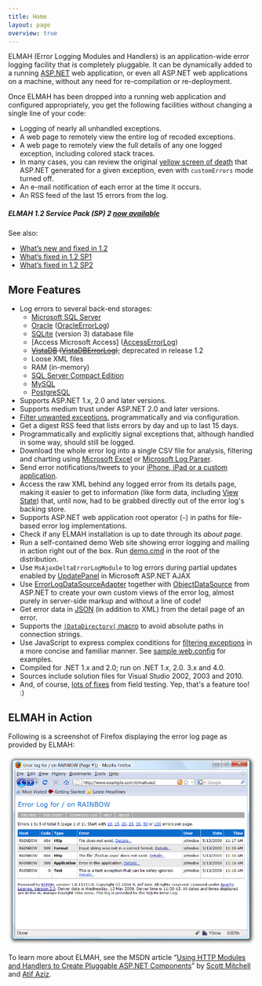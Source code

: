 ```yaml
---
title: Home
layout: page
overview: true
---
```


ELMAH (Error Logging Modules and Handlers) is an application-wide error logging facility that is completely pluggable. It can be dynamically added to a running [ASP.NET](http://www.asp.net/) web application, or even all ASP.NET web applications on a machine, without any need for re-compilation or re-deployment.

Once ELMAH has been dropped into a running web application and configured appropriately, you get the following facilities without changing a single line of your code:

  * Logging of nearly all unhandled exceptions.
  * A web page to remotely view the entire log of recoded exceptions.
  * A web page to remotely view the full details of any one logged exception, including colored stack traces.
  * In many cases, you can review the original [yellow screen of death](http://en.wikipedia.org/wiki/Yellow_Screen_of_Death#ASP.NET) that ASP.NET generated for a given exception, even with `customErrors` mode turned off.
  * An e-mail notification of each error at the time it occurs.
  * An RSS feed of the last 15 errors from the log.

<div class="note">
  <h5>ELMAH 1.2 Service Pack (SP) 2 <a href="https://code.google.com/p/elmah/wiki/Downloads?tm=2">now available</a></h5>
  <p>See also:</p>
  
  <ul>
    <li><a href="http://code.google.com/p/elmah/issues/list?q=label%3AMilestone-Release1.2&amp;can=1">What&rsquo;s new and fixed in 1.2</a></li>
    <li><a href="http://code.google.com/p/elmah/issues/list?q=label%3AMilestone-Release1.2SP1&amp;can=1">What&rsquo;s fixed in 1.2 SP1</a></li>
    <li><a href="http://code.google.com/p/elmah/issues/list?q=label%3AMilestone-Release1.2SP2&amp;can=1">What&rsquo;s fixed in 1.2 SP2</a></li>
  </ul>
</div>

## More Features

  * Log errors to several back-end storages:
    * [Microsoft SQL Server](http://www.microsoft.com/sql/)
    * [Oracle](http://www.oracle.com/) ([OracleErrorLog](http://elmah.googlecode.com/svn/tags/REL-1.2/src/Elmah/OracleErrorLog.cs))
    * [SQLite](http://www.sqlite.org/) (version 3) database file
    * [Access Microsoft Access] ([AccessErrorLog](http://elmah.googlecode.com/svn/tags/REL-1.2/src/Elmah/AccessErrorLog.cs))
    * <del>[VistaDB](http://www.vistadb.net/) ([VistaDBErrorLog](http://elmah.googlecode.com/svn/tags/REL-1.1/src/Elmah/VistaDBErrorLog.cs))</del>; deprecated in release 1.2
    * Loose XML files
    * RAM (in-memory)
    * [SQL Server Compact Edition](http://www.microsoft.com/sql/)
    * [MySQL](http://www.mysql.com/)
    * [PostgreSQL](http://www.postgresql.org/)
  * Supports ASP.NET 1.x, 2.0 and later versions.
  * Supports medium trust under ASP.NET 2.0 and later versions.
  * [Filter unwanted exceptions](http://code.google.com/p/elmah/wiki/ErrorFiltering), programmatically and via configuration.
  * Get a digest RSS feed that lists errors by day and up to last 15 days.
  * Programmatically and explicitly signal exceptions that, although handled in some way, should still be logged.
  * Download the whole error log into a single CSV file for analysis, filtering and charting using [Microsoft Excel](http://www.microsoft.com/excel/) or [Microsoft Log Parser](http://www.microsoft.com/technet/scriptcenter/tools/logparser/default.mspx).
  * Send error notifications/tweets to your [iPhone, iPad or a custom application](http://code.google.com/p/elmah/wiki/ProwlingErrors).
  * Access the raw XML behind any logged error from its details page, making it easier to get to information (like form data, including [View State](http://msdn2.microsoft.com/en-us/library/ms972976.aspx)) that, until now, had to be grabbed directly out of the error log's backing store.
  * Supports ASP.NET web application root operator (`~`) in paths for file-based error log implementations.
  * Check if any ELMAH installation is up to date through its _about page_.
  * Run a self-contained demo Web site showing error logging and mailing in action right out of the box. Run [demo.cmd](http://elmah.googlecode.com/svn/tags/REL-1.2/demo.cmd) in the root of the distribution.
  * Use `MsAjaxDeltaErrorLogModule` to log errors during partial updates enabled by [UpdatePanel](http://msdn.microsoft.com/en-us/library/system.web.ui.updatepanel.aspx) in Microsoft ASP.NET AJAX
  * Use [ErrorLogDataSourceAdapter](http://elmah.googlecode.com/svn/tags/REL-1.2/src/Elmah/ErrorLogDataSourceAdapter.cs) together with [ObjectDataSource](http://msdn.microsoft.com/en-us/library/system.web.ui.webcontrols.objectdatasource.aspx) from ASP.NET to create your own custom views of the error log, almost purely in server-side markup and without a line of code!
  * Get error data in [JSON](http://www.json.org/) (in addition to XML) from the detail page of an error.
  * Supports the [`|DataDirectory|` macro](http://blogs.msdn.com/smartclientdata/archive/2005/08/26/456886.aspx) to avoid absolute paths in connection strings.
  * Use JavaScript to express complex conditions for [filtering exceptions](http://code.google.com/p/elmah/wiki/ErrorFiltering) in a more concise and familiar manner. See [sample web.config](http://elmah.googlecode.com/svn/tags/REL-1.2/samples/web.config) for examples.
  * Compiled for .NET 1.x and 2.0; run on .NET 1.x, 2.0. 3.x and 4.0.
  * Sources include solution files for Visual Studio 2002, 2003 and 2010.
  * And, of course, [lots of fixes](http://code.google.com/p/elmah/issues/list?can=1&q=status%3AFixed) from field testing. Yep, that's a feature too! :)

## ELMAH in Action

Following is a screenshot of Firefox displaying the error log page as provided by ELMAH:

![Home Shot](img/homeshot.png)

To learn more about ELMAH, see the MSDN article &ldquo;[Using HTTP Modules and Handlers to Create Pluggable ASP.NET Components](http://msdn2.microsoft.com/en-us/library/aa479332.aspx)&rdquo; by [Scott Mitchell](http://www.4guysfromrolla.com/ScottMitchell.shtml) and [Atif Aziz](http://www.raboof.com/).